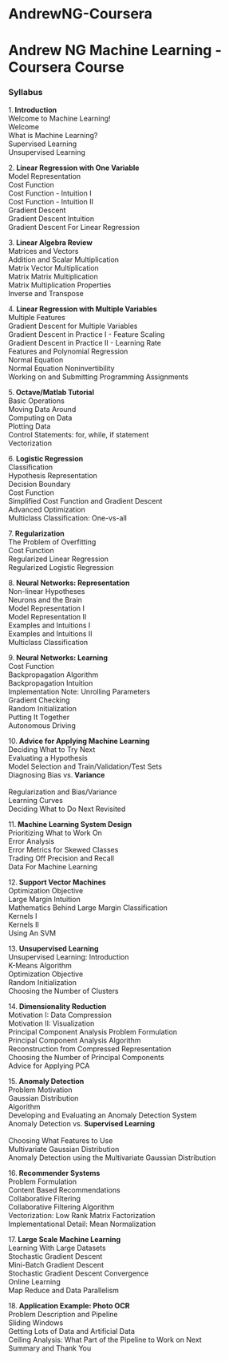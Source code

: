 # AndrewNG-Coursera
<h1>Andrew NG Machine Learning - Coursera Course</h1>
<h3>Syllabus</h3> 
1.<b> Introduction</b><br>
Welcome to Machine Learning!<br>
Welcome<br>
What is Machine Learning?<br>
Supervised Learning<br>
Unsupervised Learning<br>

2.<b> Linear Regression with One Variable</b><br>
Model Representation<br>
Cost Function<br>
Cost Function - Intuition I<br>
Cost Function - Intuition II<br>
Gradient Descent<br>
Gradient Descent Intuition<br>
Gradient Descent For Linear Regression<br>

3.<b> Linear Algebra Review</b><br>
Matrices and Vectors<br>
Addition and Scalar Multiplication<br>
Matrix Vector Multiplication<br>
Matrix Matrix Multiplication<br>
Matrix Multiplication Properties<br>
Inverse and Transpose<br>

4.<b> Linear Regression with Multiple Variables</b><br>
Multiple Features<br>
Gradient Descent for Multiple Variables<br>
Gradient Descent in Practice I - Feature Scaling<br>
Gradient Descent in Practice II - Learning Rate<br>
Features and Polynomial Regression<br>
Normal Equation<br>
Normal Equation Noninvertibility<br>
Working on and Submitting Programming Assignments<br>

5.<b> Octave/Matlab Tutorial</b><br>
Basic Operations<br>
Moving Data Around<br>
Computing on Data<br>
Plotting Data<br>
Control Statements: for, while, if statement<br>
Vectorization<br>

6.<b> Logistic Regression</b><br>
Classification<br>
Hypothesis Representation<br>
Decision Boundary<br>
Cost Function<br>
Simplified Cost Function and Gradient Descent<br>
Advanced Optimization<br>
Multiclass Classification: One-vs-all<br>

7.<b> Regularization</b><br>
The Problem of Overfitting<br>
Cost Function<br>
Regularized Linear Regression<br>
Regularized Logistic Regression<br>

8.<b> Neural Networks: Representation</b><br>
Non-linear Hypotheses<br>
Neurons and the Brain<br>
Model Representation I<br>
Model Representation II<br>
Examples and Intuitions I<br>
Examples and Intuitions II<br>
Multiclass Classification<br>

9.<b> Neural Networks: Learning</b><br>
Cost Function<br>
Backpropagation Algorithm<br>
Backpropagation Intuition<br>
Implementation Note: Unrolling Parameters<br>
Gradient Checking<br>
Random Initialization<br>
Putting It Together<br>
Autonomous Driving<br>

10.<b> Advice for Applying Machine Learning</b><br>
Deciding What to Try Next<br>
Evaluating a Hypothesis<br>
Model Selection and Train/Validation/Test Sets<br>
Diagnosing Bias vs.<b> Variance<br></b><br>
Regularization and Bias/Variance<br>
Learning Curves<br>
Deciding What to Do Next Revisited<br>

11.<b> Machine Learning System Design</b><br>
Prioritizing What to Work On<br>
Error Analysis<br>
Error Metrics for Skewed Classes<br>
Trading Off Precision and Recall<br>
Data For Machine Learning<br>

12.<b> Support Vector Machines</b><br>
Optimization Objective<br>
Large Margin Intuition<br>
Mathematics Behind Large Margin Classification<br>
Kernels I<br>
Kernels II<br>
Using An SVM<br>

13.<b> Unsupervised Learning</b><br>
Unsupervised Learning: Introduction<br>
K-Means Algorithm<br>
Optimization Objective<br>
Random Initialization<br>
Choosing the Number of Clusters<br>

14.<b> Dimensionality Reduction</b><br>
Motivation I: Data Compression<br>
Motivation II: Visualization<br>
Principal Component Analysis Problem Formulation<br>
Principal Component Analysis Algorithm<br>
Reconstruction from Compressed Representation<br>
Choosing the Number of Principal Components<br>
Advice for Applying PCA<br>

15.<b> Anomaly Detection</b><br>
Problem Motivation<br>
Gaussian Distribution<br>
Algorithm<br>
Developing and Evaluating an Anomaly Detection System<br>
Anomaly Detection vs.<b> Supervised Learning<br></b><br>
Choosing What Features to Use<br>
Multivariate Gaussian Distribution<br>
Anomaly Detection using the Multivariate Gaussian Distribution<br>

16.<b> Recommender Systems</b><br>
Problem Formulation<br>
Content Based Recommendations<br>
Collaborative Filtering<br>
Collaborative Filtering Algorithm<br>
Vectorization: Low Rank Matrix Factorization<br>
Implementational Detail: Mean Normalization<br>

17.<b> Large Scale Machine Learning</b><br>
Learning With Large Datasets<br>
Stochastic Gradient Descent<br>
Mini-Batch Gradient Descent<br>
Stochastic Gradient Descent Convergence<br>
Online Learning<br>
Map Reduce and Data Parallelism<br>

18.<b> Application Example: Photo OCR</b><br>
Problem Description and Pipeline<br>
Sliding Windows<br>
Getting Lots of Data and Artificial Data<br>
Ceiling Analysis: What Part of the Pipeline to Work on Next<br>
Summary and Thank You<br>
